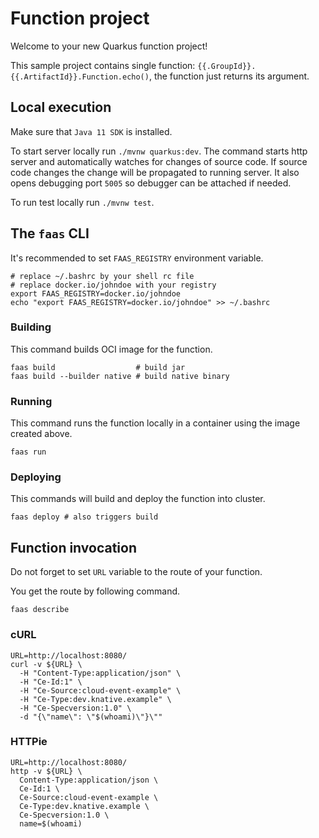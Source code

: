 # Function project

Welcome to your new Quarkus function project!

This sample project contains single function: `{{.GroupId}}.{{.ArtifactId}}.Function.echo()`,
the function just returns its argument.

## Local execution
Make sure that `Java 11 SDK` is installed.

To start server locally run `./mvnw quarkus:dev`.
The command starts http server and automatically watches for changes of source code.
If source code changes the change will be propagated to running server. It also opens debugging port `5005`
so debugger can be attached if needed.

To run test locally run `./mvnw test`.

## The `faas` CLI

It's recommended to set `FAAS_REGISTRY` environment variable.
```shell script
# replace ~/.bashrc by your shell rc file
# replace docker.io/johndoe with your registry
export FAAS_REGISTRY=docker.io/johndoe
echo "export FAAS_REGISTRY=docker.io/johndoe" >> ~/.bashrc 
```

### Building

This command builds OCI image for the function.

```shell script
faas build                  # build jar
faas build --builder native # build native binary
```

### Running

This command runs the function locally in a container
using the image created above.
```shell script
faas run
```

### Deploying

This commands will build and deploy the function into cluster.

```shell script
faas deploy # also triggers build
```

## Function invocation

Do not forget to set `URL` variable to the route of your function.

You get the route by following command.
```shell script
faas describe
```

### cURL

```shell script
URL=http://localhost:8080/
curl -v ${URL} \
  -H "Content-Type:application/json" \
  -H "Ce-Id:1" \
  -H "Ce-Source:cloud-event-example" \
  -H "Ce-Type:dev.knative.example" \
  -H "Ce-Specversion:1.0" \
  -d "{\"name\": \"$(whoami)\"}\""
```

### HTTPie

```shell script
URL=http://localhost:8080/
http -v ${URL} \
  Content-Type:application/json \
  Ce-Id:1 \
  Ce-Source:cloud-event-example \
  Ce-Type:dev.knative.example \
  Ce-Specversion:1.0 \
  name=$(whoami)
```
